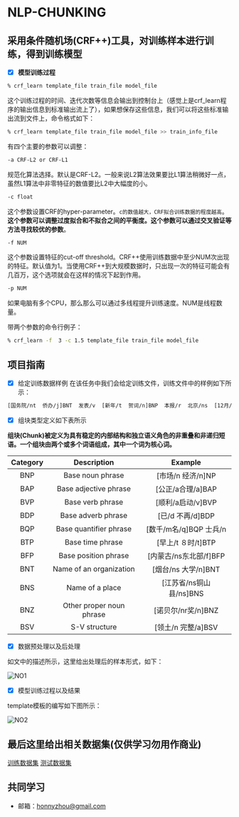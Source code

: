 # NLP-CHUNKING
## 采用条件随机场(CRF++)工具，对训练样本进行训练，得到训练模型
- [x] **模型训练过程**
```bash
% crf_learn template_file train_file model_file
```
这个训练过程的时间、迭代次数等信息会输出到控制台上（感觉上是crf_learn程序的输出信息到标准输出流上了），如果想保存这些信息，我们可以将这些标准输出流到文件上，命令格式如下：

```bash
% crf_learn template_file train_file model_file >> train_info_file
```

有四个主要的参数可以调整：
```bash
-a CRF-L2 or CRF-L1
```
规范化算法选择。默认是CRF-L2。一般来说L2算法效果要比L1算法稍微好一点，虽然L1算法中非零特征的数值要比L2中大幅度的小。
```bash
-c float
```
这个参数设置CRF的hyper-parameter。`c的数值越大，CRF拟合训练数据的程度越高`。**这个参数可以调整过度拟合和不拟合之间的平衡度。这个参数可以通过交叉验证等方法寻找较优的参数**。
```bash
-f NUM
```
这个参数设置特征的cut-off threshold。CRF++使用训练数据中至少NUM次出现的特征。默认值为1。当使用CRF++到大规模数据时，只出现一次的特征可能会有几百万，这个选项就会在这样的情况下起到作用。
```bash
-p NUM
```
如果电脑有多个CPU，那么那么可以通过多线程提升训练速度。NUM是线程数量。

带两个参数的命令行例子：
```bash
% crf_learn -f  3 -c 1.5 template_file train_file model_file
```
## 项目指南
- [x] 给定训练数据样例
在该任务中我们会给定训练文件，训练文件中的样例如下所示：
```bash
[国务院/nt  侨办/j]BNT  发表/v  [新年/t  贺词/n]BNP  本报/r  北京/ns  [12月/t  30日/t]BTP  讯/ng  [新华社/nt  记者/n]BNP  [胡/nr  晓梦/nr]BNP  
```
- [x] 组块类型定义如下表所示

**组块(Chunk)被定义为具有稳定的内部结构和独立语义角色的非重叠和非递归短语。一个组块由两个或多个词语组成，其中一个词为核心词。**

| Category  | Description                 | Example                 | 	
| :---:     |  :------:                   | :----:		              |
| BNP  		  | 	Base noun phrase	        |  [市场/n 经济/n]NP      |	
| BAP     	|   Base adjective phrase 	  |  [公正/a合理/a]BAP      |			
| BVP      	|   Base verb phrase 	        |  [顺利/a启动/v]BVP 	    |		
| BDP  	  	| 	Base adverb phrase        |  [已/d 不再/d]BDP       |			
| BQP    		|   Base quantifier phrase 	  |  [数千/m名/q]BQP 士兵/n |		
| BTP      	|   Base time phrase          |  [早上/t ８时/t]BTP     |		
| BFP  	  	|	  Base position phrase      |  [内蒙古/ns东北部/f]BFP |		
| BNT     	|   Name of an organization	  |  [烟台/ns 大学/n]BNT    |			
| BNS      	|   Name of a place 	        |  [江苏省/ns铜山县/ns]BNS|		
| BNZ  	  	| 	Other proper noun phrase	|  [诺贝尔/nr奖/n]BNZ     |		
| BSV     	|   S-V structure     	      |  [领土/n 完整/a]BSV     |			

- [x] 数据预处理以及后处理
 
如文中的描述所示，这里给出处理后的样本形式，如下：

![NO1](http://o84hyclg0.bkt.clouddn.com/chunkformat.png)


- [x] 模型训练过程以及结果

template模板的编写如下图所示：

![NO2](http://o84hyclg0.bkt.clouddn.com/chunktemp.png)

## **最后这里给出相关数据集(仅供学习勿用作商业)**
[训练数据集](http://weibo.com/u/2788354117)
[测试数据集](http://weibo.com/u/2788354117)

## 共同学习

- 邮箱：<honnyzhou@gmail.com>
